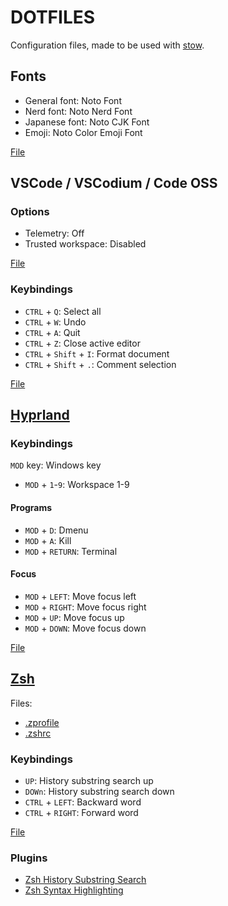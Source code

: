 # DOTFILES

Configuration files, made to be used with [stow](https://www.gnu.org/software/stow/).

## Fonts

- General font: Noto Font
- Nerd font: Noto Nerd Font
- Japanese font: Noto CJK Font
- Emoji: Noto Color Emoji Font 

[File](./fontconfig/.config/fontconfig/fonts.conf)

## VSCode / VSCodium / Code OSS

### Options

- Telemetry: Off
- Trusted workspace: Disabled

[File](./code/.config/code/User/settings.json)

### Keybindings

- `CTRL` + `Q`: Select all
- `CTRL` + `W`: Undo
- `CTRL` + `A`: Quit
- `CTRL` + `Z`: Close active editor
- `CTRL` + `Shift` + `I`: Format document
- `CTRL` + `Shift` + `.`: Comment selection

[File](./code/.config/code/User/keybindings.json)

## [Hyprland](https://hyprland.org/)

### Keybindings

`MOD` key: Windows key

- `MOD` + `1`-`9`: Workspace 1-9

#### Programs

- `MOD` + `D`: Dmenu
- `MOD` + `A`: Kill
- `MOD` + `RETURN`: Terminal


#### Focus

- `MOD` + `LEFT`: Move focus left
- `MOD` + `RIGHT`: Move focus right
- `MOD` + `UP`: Move focus up
- `MOD` + `DOWN`: Move focus down

[File](./hypr/.config/hypr/hyprland/keybindings.conf)

## [Zsh](https://www.zsh.org/)

Files:
- [.zprofile](./zsh/.zprofile)
- [.zshrc](./zsh/.zshrc)

### Keybindings

- `UP`: History substring search up
- `DOWn`: History substring search down
- `CTRL` + `LEFT`: Backward word
- `CTRL` + `RIGHT`: Forward word

[File](./zsh/.config/zsh/zsh_keybindings.sh)

### Plugins
- [Zsh History Substring Search](https://github.com/zsh-users/zsh-history-substring-search)
- [Zsh Syntax Highlighting](https://github.com/zsh-users/zsh-syntax-highlighting)
